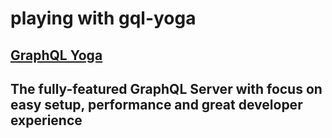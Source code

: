 # playing with gql-yoga
## [GraphQL Yoga](https://the-guild.dev/graphql/yoga-server)

## The fully-featured GraphQL Server with focus on easy setup, performance and great developer experience